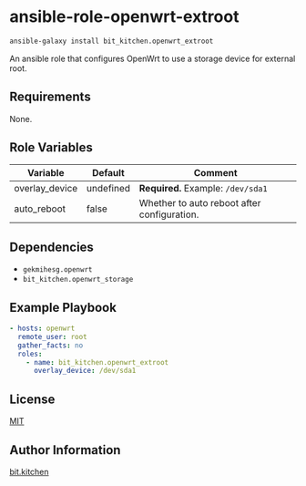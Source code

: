 ansible-role-openwrt-extroot
============================

```sh
ansible-galaxy install bit_kitchen.openwrt_extroot
```

An ansible role that configures OpenWrt to use a storage device for external root.

Requirements
------------

None.

Role Variables
--------------

Variable   | Default | Comment
---------- | ------- | -------
overlay_device | undefined | **Required.** Example: `/dev/sda1`
auto_reboot | false | Whether to auto reboot after configuration.

Dependencies
------------

* `gekmihesg.openwrt`
* `bit_kitchen.openwrt_storage`

Example Playbook
----------------

```yml
- hosts: openwrt
  remote_user: root
  gather_facts: no
  roles:
    - name: bit_kitchen.openwrt_extroot
      overlay_device: /dev/sda1

```

License
-------

[MIT](LICENSE)

Author Information
------------------

[bit.kitchen](https://github.com/bit-kitchen)
